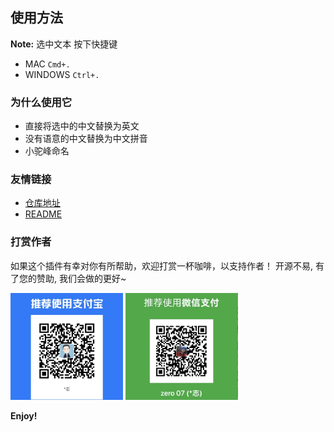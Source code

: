 ## 使用方法

**Note:** 选中文本 按下快捷键
* MAC   `Cmd+.`
* WINDOWS `Ctrl+.`

### 为什么使用它

* 直接将选中的中文替换为英文
* 没有语意的中文替换为中文拼音
* 小驼峰命名
### 友情链接

* [仓库地址](https://github.com/taozhi1010/)
* [README](https://github.com/taozhi1010/easyVar#readme)

### 打赏作者

如果这个插件有幸对你有所帮助，欢迎打赏一杯咖啡，以支持作者！
开源不易, 有了您的赞助, 我们会做的更好~

<img src="https://raw.githubusercontent.com/taozhi1010/easyVar/master/images/alipay.jpg" width="180px" />
<img src="https://raw.githubusercontent.com/taozhi1010/easyVar/master/images/wechat.jpg" width="180px" />

**Enjoy!**